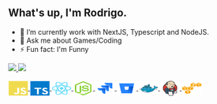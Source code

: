 ## What's up, I'm Rodrigo.

- 🌱 I’m currently work with NextJS, Typescript and NodeJS.
- 💬 Ask me about Games/Coding
- ⚡ Fun fact: I'm Funny
<!-- - 📫 How to reach me: ... -->

<div>
  <a href="https://github.com/RodrigoSCoutinho">
  <img height="180em" src="https://github-readme-stats.vercel.app/api?username=RodrigoSCoutinho&show_icons=true&theme=radical&include_all_commits=true&count_private=true"/>
  <img height="180em" src="https://github-readme-stats.vercel.app/api/top-langs/?username=RodrigoSCoutinho&layout=compact&langs_count=7&theme=radical"/>
</div>
<div style="display: inline_block"><br>
  <img align="center" alt="Rod-JS" height="30" width="40" src="https://raw.githubusercontent.com/devicons/devicon/master/icons/javascript/javascript-plain.svg">
  <img align="center" alt="Rod-Ts" height="30" width="40" src="https://raw.githubusercontent.com/devicons/devicon/master/icons/typescript/typescript-plain.svg">
  <img align="center" alt="Rod-React" height="30" width="40" src="https://raw.githubusercontent.com/devicons/devicon/master/icons/react/react-original.svg">
  <img align="center" alt="Rod-Node.Js" height="30" width="40" src="https://raw.githubusercontent.com/devicons/devicon/master/icons/nodejs/nodejs-original.svg">
  <img align="center" alt="Rod-Jira" height="30" width="40" src="https://raw.githubusercontent.com/devicons/devicon/master/icons/jira/jira-original.svg">
  <img align="center" alt="Rod-Bitbucket" height="30" width="40" src="https://raw.githubusercontent.com/devicons/devicon/master/icons/bitbucket/bitbucket-original.svg">
  <img align="center" alt="Rod-Docker" height="30" width="40" src="https://raw.githubusercontent.com/devicons/devicon/master/icons/docker/docker-original.svg">
  <img align="center" alt="Rod-Jenkins" height="30" width="40" src="https://raw.githubusercontent.com/devicons/devicon/master/icons/jenkins/jenkins-original.svg">
  <img align="center" alt="Rod-AWS" height="30" width="40" src="https://raw.githubusercontent.com/devicons/devicon/master/icons/amazonwebservices/amazonwebservices-original.svg">
  
</div>

 ##

